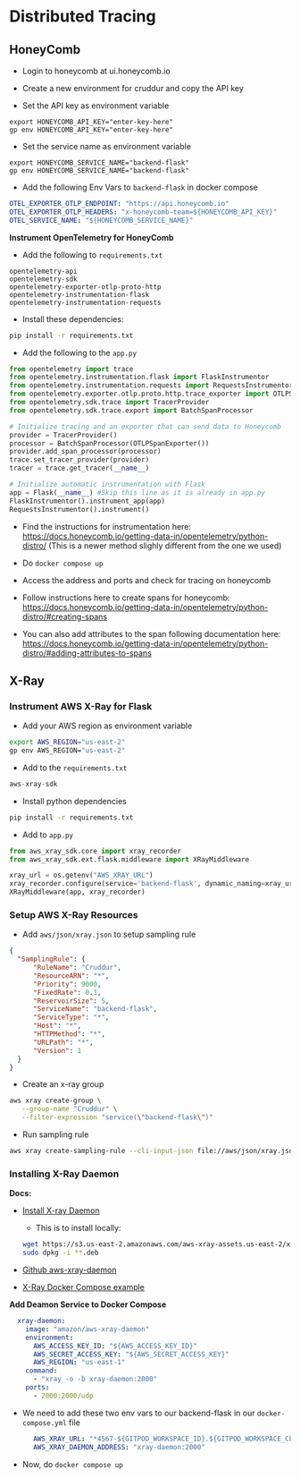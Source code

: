 # Distributed Tracing

## HoneyComb

- Login to honeycomb at ui.honeycomb.io

- Create a new environment for cruddur and copy the API key

- Set the API key as environment variable

```
export HONEYCOMB_API_KEY="enter-key-here"
gp env HONEYCOMB_API_KEY="enter-key-here"
```

- Set the service name as environment variable

```
export HONEYCOMB_SERVICE_NAME="backend-flask"
gp env HONEYCOMB_SERVICE_NAME="backend-flask"
```

- Add the following Env Vars to `backend-flask` in docker compose

```yml
OTEL_EXPORTER_OTLP_ENDPOINT: "https://api.honeycomb.io"
OTEL_EXPORTER_OTLP_HEADERS: "x-honeycomb-team=${HONEYCOMB_API_KEY}"
OTEL_SERVICE_NAME: "${HONEYCOMB_SERVICE_NAME}"
```

**Instrument OpenTelemetry for HoneyComb**

- Add the following to `requirements.txt`

```
opentelemetry-api 
opentelemetry-sdk 
opentelemetry-exporter-otlp-proto-http 
opentelemetry-instrumentation-flask 
opentelemetry-instrumentation-requests
```

- Install these dependencies:

```sh
pip install -r requirements.txt
```

- Add the following to the `app.py`

```py
from opentelemetry import trace
from opentelemetry.instrumentation.flask import FlaskInstrumentor
from opentelemetry.instrumentation.requests import RequestsInstrumentor
from opentelemetry.exporter.otlp.proto.http.trace_exporter import OTLPSpanExporter
from opentelemetry.sdk.trace import TracerProvider
from opentelemetry.sdk.trace.export import BatchSpanProcessor
```

```py
# Initialize tracing and an exporter that can send data to Honeycomb
provider = TracerProvider()
processor = BatchSpanProcessor(OTLPSpanExporter())
provider.add_span_processor(processor)
trace.set_tracer_provider(provider)
tracer = trace.get_tracer(__name__)
```

```py
# Initialize automatic instrumentation with Flask
app = Flask(__name__) #Skip this line as it is already in app.py
FlaskInstrumentor().instrument_app(app)
RequestsInstrumentor().instrument()
```

- Find the instructions for instrumentation here: https://docs.honeycomb.io/getting-data-in/opentelemetry/python-distro/ (This is a newer method slighly different from the one we used)

- Do `docker compose up` 
- Access the address and ports and check for tracing on honeycomb

- Follow instructions here to create spans for honeycomb: https://docs.honeycomb.io/getting-data-in/opentelemetry/python-distro/#creating-spans

- You can also add attributes to the span following documentation here: https://docs.honeycomb.io/getting-data-in/opentelemetry/python-distro/#adding-attributes-to-spans


## X-Ray

### Instrument AWS X-Ray for Flask

- Add your AWS region as environment variable

```sh
export AWS_REGION="us-east-2"
gp env AWS_REGION="us-east-2"
```

- Add to the `requirements.txt`

```py
aws-xray-sdk
```

- Install python dependencies

```sh
pip install -r requirements.txt
```

- Add to `app.py`

```py
from aws_xray_sdk.core import xray_recorder
from aws_xray_sdk.ext.flask.middleware import XRayMiddleware

xray_url = os.getenv("AWS_XRAY_URL")
xray_recorder.configure(service='backend-flask', dynamic_naming=xray_url)
XRayMiddleware(app, xray_recorder)
```

### Setup AWS X-Ray Resources

- Add `aws/json/xray.json` to setup sampling rule

```json
{
  "SamplingRule": {
      "RuleName": "Cruddur",
      "ResourceARN": "*",
      "Priority": 9000,
      "FixedRate": 0.1,
      "ReservoirSize": 5,
      "ServiceName": "backend-flask",
      "ServiceType": "*",
      "Host": "*",
      "HTTPMethod": "*",
      "URLPath": "*",
      "Version": 1
  }
}
```

- Create an x-ray group

```sh
aws xray create-group \
   --group-name "Cruddur" \
   --filter-expression "service(\"backend-flask\")"
```

- Run sampling rule

```sh
aws xray create-sampling-rule --cli-input-json file://aws/json/xray.json
```

### Installing X-Ray Daemon

**Docs:**

- [Install X-ray Daemon](https://docs.aws.amazon.com/xray/latest/devguide/xray-daemon.html)

    - This is to install locally:

    ```sh
    wget https://s3.us-east-2.amazonaws.com/aws-xray-assets.us-east-2/xray-daemon/aws-xray-daemon-3.x.deb
    sudo dpkg -i **.deb
    ```

- [Github aws-xray-daemon](https://github.com/aws/aws-xray-daemon)

- [X-Ray Docker Compose example](https://github.com/marjamis/xray/blob/master/docker-compose.yml)


**Add Deamon Service to Docker Compose**

```yml
  xray-daemon:
    image: "amazon/aws-xray-daemon"
    environment:
      AWS_ACCESS_KEY_ID: "${AWS_ACCESS_KEY_ID}"
      AWS_SECRET_ACCESS_KEY: "${AWS_SECRET_ACCESS_KEY}"
      AWS_REGION: "us-east-1"
    command:
      - "xray -o -b xray-daemon:2000"
    ports:
      - 2000:2000/udp
```

- We need to add these two env vars to our backend-flask in our `docker-compose.yml` file

```yml
      AWS_XRAY_URL: "*4567-${GITPOD_WORKSPACE_ID}.${GITPOD_WORKSPACE_CLUSTER_HOST}*"
      AWS_XRAY_DAEMON_ADDRESS: "xray-daemon:2000"
```

- Now, do `docker compose up`